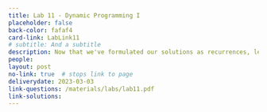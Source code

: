 ```yaml
---
title: Lab 11 - Dynamic Programming I
placeholder: false
back-color: fafaf4
card-link: LabLink11
# subtitle: And a subtitle
description: Now that we've formulated our solutions as recurrences, let's turn them into efficient algorithms. 
people:
layout: post
no-link: true  # stops link to page 
deliverydate: 2023-03-03
link-questions: /materials/labs/lab11.pdf
link-solutions:
---
```










